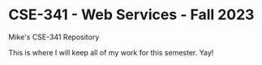 # CSE-341 - Web Services - Fall 2023
Mike's CSE-341 Repository

This is where I will keep all of my work for this semester. Yay!
